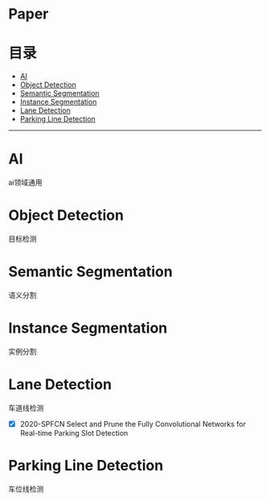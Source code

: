 # Paper


# 目录
- [AI](#ai)
- [Object Detection](#object-detection)
- [Semantic Segmentation](#semantic-segmentation)
- [Instance Segmentation](#instance-segmentation)
- [Lane Detection](#lane-detection)
- [Parking Line Detection](#parking-line-detection)

---
# AI
ai领域通用

# Object Detection
目标检测


# Semantic Segmentation
语义分割

# Instance Segmentation
实例分割

# Lane Detection
车道线检测
- [x] 2020-SPFCN Select and Prune the Fully Convolutional Networks for Real-time Parking Slot Detection
# Parking Line Detection
车位线检测



